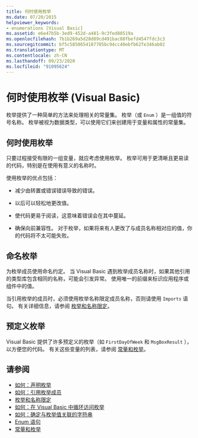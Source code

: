 ```yaml
---
title: 何时使用枚举
ms.date: 07/20/2015
helpviewer_keywords:
- enumerations [Visual Basic]
ms.assetid: e6e47b5b-3ed9-452d-a481-9c3fed88519a
ms.openlocfilehash: 7b1b269a5d28d89cd491bac88fbefd4547fdc3c3
ms.sourcegitcommit: bf5c5850654187705bc94cc40ebfb62fe346ab02
ms.translationtype: MT
ms.contentlocale: zh-CN
ms.lasthandoff: 09/23/2020
ms.locfileid: "91095624"
---
```

# <a name="when-to-use-an-enumeration-visual-basic"></a>何时使用枚举 (Visual Basic)

枚举提供了一种简单的方法来处理相关的常量集。 枚举（或 `Enum` ）是一组值的符号名称。 枚举被视为数据类型，可以使用它们来创建用于变量和属性的常量集。  
  
## <a name="when-to-use-an-enumeration"></a>何时使用枚举  

 只要过程接受有限的一组变量，就应考虑使用枚举。 枚举可用于更清晰且更易读的代码，特别是在使用有意义的名称时。  
  
 使用枚举的优点包括：  
  
- 减少由转置或错误错误导致的错误。  
  
- 以后可以轻松地更改值。  
  
- 使代码更易于阅读，这意味着错误会在其中蔓延。  
  
- 确保向前兼容性。 对于枚举，如果将来有人更改了与成员名称相对应的值，你的代码将不太可能失败。  
  
## <a name="naming-enumerations"></a>命名枚举  

 为枚举成员使用命名约定。 当 Visual Basic 遇到枚举成员名称时，如果其他引用的类型库包含相同的名称，可能会引发异常。 使用唯一的前缀来标识应用程序或组件中的值。  
  
 当引用枚举的成员时，必须使用枚举名称限定成员名称，否则请使用 `Imports` 语句。 有关详细信息，请参阅 [枚举和名称限定](enumerations-and-name-qualification.md)。  
  
## <a name="predefined-enumerations"></a>预定义枚举  

 Visual Basic 提供了许多预定义的枚举（如 `FirstDayOfWeek` 和 `MsgBoxResult` ），以方便您的代码。 有关这些变量的列表，请参阅 [常量和枚举](../../../language-reference/constants-and-enumerations.md)。  
  
## <a name="see-also"></a>请参阅

- [如何：声明枚举](how-to-declare-enumerations.md)
- [如何：引用枚举成员](how-to-refer-to-an-enumeration-member.md)
- [枚举和名称限定](enumerations-and-name-qualification.md)
- [如何：在 Visual Basic 中循环访问枚举](how-to-iterate-through-an-enumeration.md)
- [如何：确定与枚举值关联的字符串](how-to-determine-the-string-associated-with-an-enumeration-value.md)
- [Enum 语句](../../../language-reference/statements/enum-statement.md)
- [常量和枚举](../../../language-reference/constants-and-enumerations.md)

